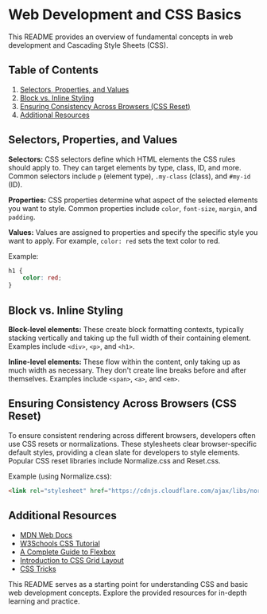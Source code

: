 
# Web Development and CSS Basics

This README provides an overview of fundamental concepts in web development and Cascading Style Sheets (CSS).

## Table of Contents

1. [Selectors, Properties, and Values](#selectors-properties-and-values)
2. [Block vs. Inline Styling](#block-vs-inline-styling)
3. [Ensuring Consistency Across Browsers (CSS Reset)](#ensuring-consistency-across-browsers-css-reset)
4. [Additional Resources](#additional-resources)

## Selectors, Properties, and Values

**Selectors:** CSS selectors define which HTML elements the CSS rules should apply to. They can target elements by type, class, ID, and more. Common selectors include `p` (element type), `.my-class` (class), and `#my-id` (ID).

**Properties:** CSS properties determine what aspect of the selected elements you want to style. Common properties include `color`, `font-size`, `margin`, and `padding`.

**Values:** Values are assigned to properties and specify the specific style you want to apply. For example, `color: red` sets the text color to red.

Example:
```css
h1 {
    color: red;
}
```

## Block vs. Inline Styling

**Block-level elements:** These create block formatting contexts, typically stacking vertically and taking up the full width of their containing element. Examples include `<div>`, `<p>`, and `<h1>`.

**Inline-level elements:** These flow within the content, only taking up as much width as necessary. They don't create line breaks before and after themselves. Examples include `<span>`, `<a>`, and `<em>`.

## Ensuring Consistency Across Browsers (CSS Reset)

To ensure consistent rendering across different browsers, developers often use CSS resets or normalizations. These stylesheets clear browser-specific default styles, providing a clean slate for developers to style elements. Popular CSS reset libraries include Normalize.css and Reset.css.

Example (using Normalize.css):
```html
<link rel="stylesheet" href="https://cdnjs.cloudflare.com/ajax/libs/normalize/8.0.1/normalize.min.css">
```

## Additional Resources

- [MDN Web Docs](https://developer.mozilla.org/en-US/docs/Web)
- [W3Schools CSS Tutorial](https://www.w3schools.com/css/)
- [A Complete Guide to Flexbox](https://css-tricks.com/snippets/css/a-guide-to-flexbox/)
- [Introduction to CSS Grid Layout](https://css-tricks.com/snippets/css/complete-guide-grid/)
- [CSS Tricks](https://css-tricks.com/)

This README serves as a starting point for understanding CSS and basic web development concepts. Explore the provided resources for in-depth learning and practice.
```
